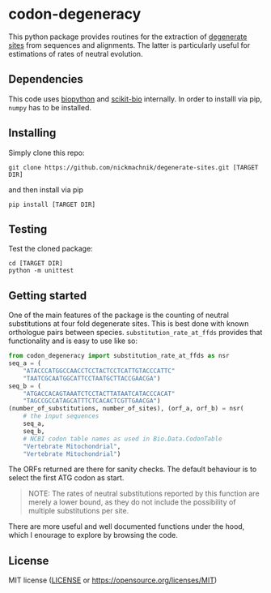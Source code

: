 # codon-degeneracy

This python package provides routines for the extraction of [degenerate sites](https://en.wikipedia.org/wiki/Codon_degeneracy) from sequences and alignments. The latter is particularly useful for estimations of rates of neutral evolution.

## Dependencies

This code uses [biopython](https://biopython.org/) and [scikit-bio](http://scikit-bio.org/) internally. In order to installl via pip, `numpy` has to be installed.

## Installing

Simply clone this repo:

```
git clone https://github.com/nickmachnik/degenerate-sites.git [TARGET DIR]
```

and then install  via pip
```
pip install [TARGET DIR]
```

## Testing

Test the cloned package:
```
cd [TARGET DIR]
python -m unittest
```

## Getting started

One of the main features of the package is the counting of neutral substitutions at four fold degenerate sites.
This is best done with known orthologue pairs between species.
`substitution_rate_at_ffds` provides that functionality and is easy to use like so:
```python
from codon_degeneracy import substitution_rate_at_ffds as nsr
seq_a = (
    "ATACCCATGGCCAACCTCCTACTCCTCATTGTACCCATTC"
    "TAATCGCAATGGCATTCCTAATGCTTACCGAACGA")
seq_b = (
    "ATGACCACAGTAAATCTCCTACTTATAATCATACCCACAT"
    "TAGCCGCCATAGCATTTCTCACACTCGTTGAACGA")
(number_of_substitutions, number_of_sites), (orf_a, orf_b) = nsr(
    # the input sequences
    seq_a,
    seq_b,
    # NCBI codon table names as used in Bio.Data.CodonTable
    "Vertebrate Mitochondrial",
    "Vertebrate Mitochondrial")
```
The ORFs returned are there for sanity checks. The default behaviour is to select the first ATG codon
as start.

> NOTE: The rates of neutral substitutions reported by this function are merely a lower bound,
> as they do not include the possibility of multiple substitutions per site.

There are more useful and well documented functions under the hood, which I enourage to explore by browsing the code.

## License

MIT license ([LICENSE](LICENSE.txt) or https://opensource.org/licenses/MIT)

<!-- 
End with an example of getting some data out of the system or using it for a little demo

## Running the tests

Explain how to run the automated tests for this system

### Break down into end to end tests

Explain what these tests test and why

```
Give an example
```

### And coding style tests

Explain what these tests test and why

```
Give an example
```

## Deployment

Add additional notes about how to deploy this on a live system

## Built With

* [Dropwizard](http://www.dropwizard.io/1.0.2/docs/) - The web framework used
* [Maven](https://maven.apache.org/) - Dependency Management
* [ROME](https://rometools.github.io/rome/) - Used to generate RSS Feeds

## Contributing

Please read [CONTRIBUTING.md](https://gist.github.com/PurpleBooth/b24679402957c63ec426) for details on our code of conduct, and the process for submitting pull requests to us.

## Versioning

We use [SemVer](http://semver.org/) for versioning. For the versions available, see the [tags on this repository](https://github.com/your/project/tags).

## Authors

* **Billie Thompson** - *Initial work* - [PurpleBooth](https://github.com/PurpleBooth)

See also the list of [contributors](https://github.com/your/project/contributors) who participated in this project.

## License

This project is licensed under the MIT License - see the [LICENSE.md](LICENSE.md) file for details

## Acknowledgments

* Hat tip to anyone whose code was used
* Inspiration
* etc

 -->